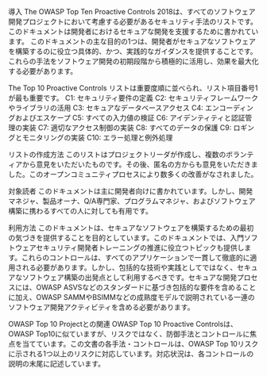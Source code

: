 導入
The OWASP Top Ten Proactive Controls 2018は、すべてのソフトウェア開発プロジェクトにおいて考慮する必要があるセキュリティ手法のリストです。このドキュメントは開発者におけるセキュアな開発を支援するために書かれています。
このドキュメントの主な目的の1つは、開発者がセキュアなソフトウェアを構築するのに役立つ具体的、かつ、実践的なガイダンスを提供することです。これらの手法をソフトウェア開発の初期段階から積極的に活用し、効果を最大化する必要があります。

The Top 10 Proactive Controls
リストは重要度順に並べられ、リスト項目番号1が最も重要です。
C1: セキュリティ要件の定義
C2: セキュリティフレームワークやライブラリの活用
C3: セキュアなデータベースアクセス
C4: エンコーディングおよびエスケープ
C5: すべての入力値の検証
C6: アイデンティティと認証管理の実装
C7: 適切なアクセス制御の実装
C8: すべてのデータの保護
C9: ロギングとモニタリングの実装
C10: エラー処理と例外処理

リストの作成方法
このリストはプロジェクトリーダが作成し、複数のボランティアから意見をいただいたものです。その後、匿名の方からも意見をいただきました。このオープンコミュニティプロセスにより数多くの改善がなされました。

対象読者
このドキュメントは主に開発者向けに書かれています。しかし、開発マネジャ、製品オーナ、Q/A専門家、プログラムマネジャ、およびソフトウェア構築に携わるすべての人に対しても有用です。

利用方法
このドキュメントは、セキュアなソフトウェアを構築するための最初の気づきを提供することを目的としています。このドキュメントでは、入門ソフトウェアセキュリティ開発者トレーニングの推進に役立つトピックも提供します。これらのコントロールは、すべてのアプリケーションで一貫して徹底的に適用される必要があります。しかし、包括的な技術や実践としてではなく、セキュアなソフトウェア構築の出発点として利用するべきです。セキュアな開発プロセスには、OWASP ASVSなどのスタンダードに基づき包括的な要件を含めることに加え、OWASP SAMMやBSIMMなどの成熟度モデルで説明されている一連のソフトウェア開発アクティビティを含める必要があります。

OWASP Top 10 Projectとの関連
OWASP Top 10 Proactive Controlsは、OWASP Top10に似ていますが、リスクではなく、防御手法とコントロールに焦点を当てています。この文書の各手法・コントロールは、OWASP Top 10リスクに示される1つ以上のリスクに対応しています。対応状況は、各コントロールの説明の末尾に記述しています。
